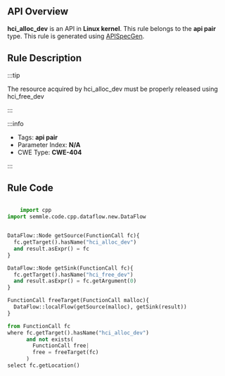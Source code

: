 ---
---


## API Overview
**hci_alloc_dev** is an API in **Linux kernel**. This rule belongs to the **api pair** type. This rule is generated using [APISpecGen](../../tools/APISpecGen).
## Rule Description

:::tip

The resource acquired by hci_alloc_dev must be properly released using hci_free_dev

:::

:::info

- Tags: **api pair**
- Parameter Index: **N/A**
- CWE Type: **CWE-404**

:::

## Rule Code
```python

    import cpp
import semmle.code.cpp.dataflow.new.DataFlow


DataFlow::Node getSource(FunctionCall fc){
  fc.getTarget().hasName("hci_alloc_dev")
  and result.asExpr() = fc
}

DataFlow::Node getSink(FunctionCall fc){
  fc.getTarget().hasName("hci_free_dev")
  and result.asExpr() = fc.getArgument(0)
}

FunctionCall freeTarget(FunctionCall malloc){
  DataFlow::localFlow(getSource(malloc), getSink(result))
}

from FunctionCall fc
where fc.getTarget().hasName("hci_alloc_dev")
      and not exists(
        FunctionCall free| 
        free = freeTarget(fc)
      )
select fc.getLocation()

    
```